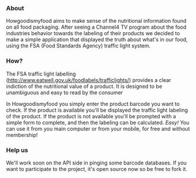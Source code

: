 ### About
  Howgoodismyfood aims to make sense of the nutritional information found on all food packaging.
  After seeing a Channel4 TV program about the food industries behavior towards the labeling of their products
  we decided to make a simple application that displayed the truth about what's in our food, using the FSA (Food Standards Agency) traffic light system.

### How?
  The FSA traffic light labelling (http://www.eatwell.gov.uk/foodlabels/trafficlights/) provides a clear indiction of the nutritional value of a product. It is designed to be unambiguous and easy to read by the consumer

  In Howgoodismyfood you simply enter the product barcode you want to check. 
  If the product is available you'll be displayed the traffic light labeling of the product.
  If the product is not available you'll be prompted with a simple form to complete, and then the labeling can be calculated.
  *Easy!*
  You can use it from you main computer or from your mobile, for free and without membership!

### Help us
  We'll work soon on the API side in pinging some barcode databases. If you want to participate to the project, it's open source now so be free to fork it.


